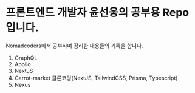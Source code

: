 # 프론트엔드 개발자 윤선웅의 공부용 Repo입니다.
Nomadcoders에서 공부하며 정리한 내용들의 기록을 합니다.
1. GraphQL
2. Apollo
3. NextJS
4. Carrot-market 클론코딩(NextJS, TailwindCSS, Prisma, Typescript)
5. Nexus